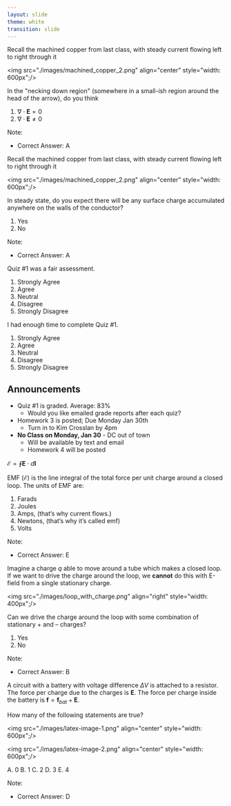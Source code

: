 ```yaml
---
layout: slide
theme: white
transition: slide
---
```


<section data-markdown>

Recall the machined copper from last class, with steady current flowing left to right through it

<img src="./images/machined_copper_2.png" align="center" style="width: 600px";/>

In the "necking down region" (somewhere in a small-ish region around the head of the arrow), do you think

1. $\nabla \cdot \mathbf{E} = 0$
2. $\nabla \cdot \mathbf{E} \neq 0$

Note:
* Correct Answer: A

</section>

<section data-markdown>

Recall the machined copper from last class, with steady current flowing left to right through it

<img src="./images/machined_copper_2.png" align="center" style="width: 600px";/>

In steady state, do you expect there will be any surface charge accumulated anywhere on the walls of the conductor?

1. Yes
2. No

Note:
* Correct Answer: A

</section>


<section data-markdown>

Quiz #1 was a fair assessment.

1. Strongly Agree
2. Agree
3. Neutral
4. Disagree
5. Strongly Disagree

</section>

<section data-markdown>

I had enough time to complete Quiz #1.

1. Strongly Agree
2. Agree
3. Neutral
4. Disagree
5. Strongly Disagree

</section>

<section data-markdown>

## Announcements

* Quiz #1 is graded. Average: 83%
  * Would you like emailed grade reports after each quiz?
* Homework 3 is posted; Due Monday Jan 30th
  * Turn in to Kim Crosslan by 4pm
* **No Class on Monday, Jan 30**  - DC out of town
  * Will be available by text and email
  * Homework 4 will be posted

</section>

<section data-markdown>

$\mathcal{E} = \oint \mathbf{E} \cdot d\mathbf{l}$

EMF ($\mathcal{E}$) is the line integral of the total force per unit charge around a closed loop.
The units of EMF are:   

1. Farads
2. Joules
3. Amps, (that’s why current flows.)
4. Newtons, (that’s why it’s called emf)
5. Volts

Note:
* Correct Answer: E

</section>

<section data-markdown>

Imagine a charge $q$ able to move around a tube which makes a closed loop. If we want to drive the charge around the loop, we **cannot** do this with E-field from a single stationary charge.

<img src="./images/loop_with_charge.png" align="right" style="width: 400px";/>


Can we drive the charge around the loop with some combination of stationary + and – charges?

1. Yes
2. No

Note:
* Correct Answer: B

</section>

<section data-markdown>

A circuit with a battery with voltage difference $\Delta V$ is attached to a resistor.  The force per charge due to the charges is $\mathbf{E}$.  The force per charge inside the battery is $\mathbf{f} = \mathbf{f}_{bat}  + \mathbf{E}$.

How many of the following statements are true?

<img src="./images/latex-image-1.png" align="center" style="width: 600px";/>

<img src="./images/latex-image-2.png" align="center" style="width: 600px";/>

A. 0 B. 1 C. 2 D. 3 E. 4


Note:
* Correct Answer: D

</section>
